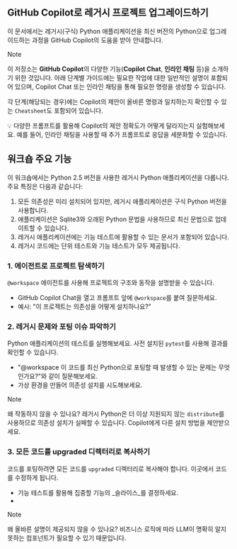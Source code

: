 ## GitHub Copilot로 레거시 프로젝트 업그레이드하기

이 문서에서는 레거시(구식) Python 애플리케이션을 최신 버전의 Python으로 업그레이드하는 과정을 GitHub Copilot의 도움을 받아 안내합니다.

> [!NOTE]
> 이 저장소는 **GitHub Copilot**의 다양한 기능(**Copilot Chat**, **인라인 채팅** 등)을 소개하기 위한 것입니다. 아래 단계별 가이드에는 필요한 작업에 대한 일반적인 설명이 포함되어 있으며, Copilot Chat 또는 인라인 채팅을 통해 필요한 명령을 생성할 수 있습니다.
>
> 각 단계(해당되는 경우)에는 Copilot의 제안이 올바른 명령과 일치하는지 확인할 수 있는 `Cheatsheet`도 포함되어 있습니다.
>
> 💡 다양한 프롬프트를 활용해 Copilot의 제안 정확도가 어떻게 달라지는지 실험해보세요. 예를 들어, 인라인 채팅을 사용할 때 추가 프롬프트로 응답을 세분화할 수 있습니다.

## 워크숍 주요 기능

이 워크숍에서는 Python 2.5 버전을 사용한 레거시 Python 애플리케이션을 다룹니다. 주요 특징은 다음과 같습니다:

1. 모든 의존성은 미리 설치되어 있지만, 레거시 애플리케이션은 구식 Python 버전을 사용합니다.
1. 애플리케이션은 Sqlite3와 오래된 Python 문법을 사용하므로 최신 문법으로 업데이트할 수 있습니다.
1. 레거시 애플리케이션에는 기능 테스트에 활용할 수 있는 문서가 포함되어 있습니다.
1. 레거시 코드에는 단위 테스트와 기능 테스트가 모두 제공됩니다.

### 1. 에이전트로 프로젝트 탐색하기

`@workspace` 에이전트를 사용해 프로젝트의 구조와 동작을 설명받을 수 있습니다.

- GitHub Copilot Chat을 열고 프롬프트 앞에 `@workspace`를 붙여 질문하세요.
- 예시: "이 프로젝트는 의존성을 어떻게 설치하나요?"

### 2. 레거시 문제와 포팅 이슈 파악하기

Python 애플리케이션의 테스트를 실행해보세요. 사전 설치된 `pytest`를 사용해 결과를 확인할 수 있습니다.

- "@workspace 이 코드를 최신 Python으로 포팅할 때 발생할 수 있는 문제는 무엇인가요?"와 같이 질문해보세요.
- 가상 환경을 만들어 의존성 설치를 시도해보세요.

> [!NOTE]
> 왜 작동하지 않을 수 있나요? 레거시 Python은 더 이상 지원되지 않는 `distribute`를 사용하므로 의존성 설치가 실패할 수 있습니다.
> Copilot에게 다른 설치 방법을 제안받으세요.

### 3. 모든 코드를 upgraded 디렉터리로 복사하기

코드를 포팅하려면 모든 코드를 `upgraded` 디렉터리로 복사해야 합니다. 이곳에서 코드를 수정하게 됩니다.

- 기능 테스트를 활용해 집중할 기능의 _슬라이스_를 결정하세요.
- 
> [!NOTE]
> 왜 올바른 설명이 제공되지 않을 수 있나요? 비즈니스 로직에 따라 LLM이 명확히 알지 못하는 컴포넌트가 필요할 수 있기 때문입니다.
